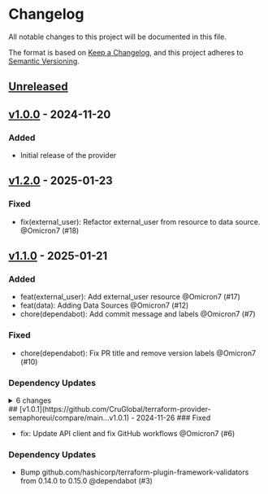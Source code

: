 # Changelog

All notable changes to this project will be documented in this file.

The format is based on [Keep a Changelog](https://keepachangelog.com/en/1.0.0/),
and this project adheres to [Semantic Versioning](https://semver.org/spec/v2.0.0.html).

## [Unreleased](https://github.com/CruGlobal/terraform-provider-semaphoreui/compare/v1.2.0...HEAD)

## [v1.0.0](https://github.com/CruGlobal/terraform-provider-semaphoreui/compare/v0.1.1...v1.0.0) - 2024-11-20

### Added

- Initial release of the provider

## [v1.2.0](https://github.com/CruGlobal/terraform-provider-semaphoreui/compare/v1.1.0...v1.2.0) - 2025-01-23

### Fixed

- fix(external_user): Refactor external_user from resource to data source. @Omicron7 (#18)

## [v1.1.0](https://github.com/CruGlobal/terraform-provider-semaphoreui/compare/v1.0.1...v1.1.0) - 2025-01-21

### Added

- feat(external_user): Add external_user resource @Omicron7 (#17)
- feat(data): Adding Data Sources @Omicron7 (#12)
- chore(dependabot): Add commit message and labels @Omicron7 (#7)

### Fixed

- chore(dependabot): Fix PR title and remove version labels @Omicron7 (#10)

### Dependency Updates

<details>
<summary>6 changes</summary>
- chore(gomod): bump golang.org/x/net from 0.28.0 to 0.33.0 @[dependabot[bot]](https://github.com/apps/dependabot) (#16)
- chore(gomod): bump github.com/hashicorp/terraform-plugin-framework-validators from 0.15.0 to 0.16.0 @[dependabot[bot]](https://github.com/apps/dependabot) (#15)
- Bump golang.org/x/crypto from 0.21.0 to 0.31.0 in /tools @[dependabot[bot]](https://github.com/apps/dependabot) (#14)
- chore(gomod): bump golang.org/x/crypto from 0.29.0 to 0.31.0 @[dependabot[bot]](https://github.com/apps/dependabot) (#13)
- chore(github-actions): bump amannn/action-semantic-pull-request from 5.4.0 to 5.5.3 @[dependabot[bot]](https://github.com/apps/dependabot) (#8)
- chore(github-actions): bump release-drafter/release-drafter from 5 to 6 @[dependabot[bot]](https://github.com/apps/dependabot) (#9)
</details>
## [v1.0.1](https://github.com/CruGlobal/terraform-provider-semaphoreui/compare/main...v1.0.1) - 2024-11-26
### Fixed

- fix: Update API client and fix GitHub workflows @Omicron7 (#6)

### Dependency Updates

- Bump github.com/hashicorp/terraform-plugin-framework-validators from 0.14.0 to 0.15.0 @dependabot (#3)
